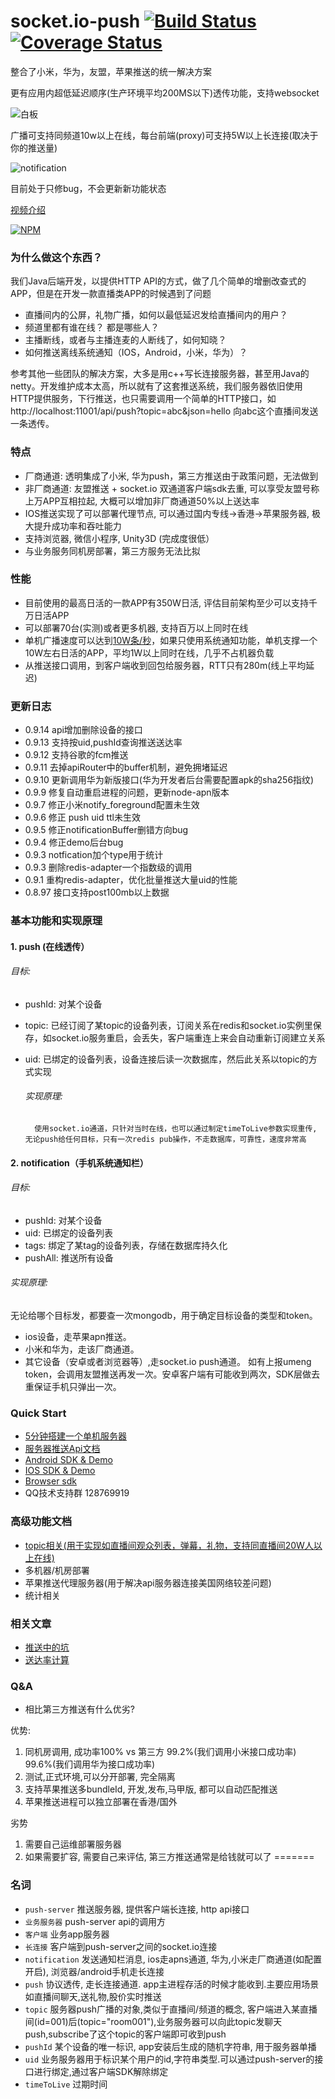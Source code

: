 socket.io-push [![Build Status](https://travis-ci.org/xuduo/socket.io-push.svg?branch=master)](https://travis-ci.org/xuduo/socket.io-push) [![Coverage Status](https://coveralls.io/repos/github/xuduo/socket.io-push/badge.svg?branch=master&a=1)](https://coveralls.io/github/xuduo/socket.io-push?branch=master&a=1)
=======================
整合了小米，华为，友盟，苹果推送的统一解决方案

更有应用内超低延迟顺序(生产环境平均200MS以下)透传功能，支持websocket

![白板](https://github.com/davidnotes/socket.io-push/raw/master/readmes/broadcast.gif)

广播可支持同频道10w以上在线，每台前端(proxy)可支持5W以上长连接(取决于你的推送量)

![notification](https://github.com/davidnotes/socket.io-push/raw/master/readmes/notification.gif)

目前处于只修bug，不会更新新功能状态

[视频介绍](http://www.bilibili.com/video/av8531451/)

[![NPM](https://nodei.co/npm/socket.io-push.png?compact=true)](https://npmjs.org/package/socket.io-push)

### 为什么做这个东西？

我们Java后端开发，以提供HTTP API的方式，做了几个简单的增删改查式的APP，但是在开发一款直播类APP的时候遇到了问题

* 直播间内的公屏，礼物广播，如何以最低延迟发给直播间内的用户？
* 频道里都有谁在线？ 都是哪些人？
* 主播断线，或者与主播连麦的人断线了，如何知晓？
* 如何推送离线系统通知（IOS，Android，小米，华为）？


参考其他一些团队的解决方案，大多是用c++写长连接服务器，甚至用Java的netty。开发维护成本太高，所以就有了这套推送系统，我们服务器依旧使用HTTP提供服务，下行推送，也只需要调用一个简单的HTTP接口，如 http://localhost:11001/api/push?topic=abc&json=hello 向abc这个直播间发送一条透传。


### 特点
* 厂商通道: 透明集成了小米, 华为push，第三方推送由于政策问题，无法做到
* 非厂商通道: 友盟推送 + socket.io 双通道客户端sdk去重, 可以享受友盟号称上万APP互相拉起, 大概可以增加非厂商通道50%以上送达率
* IOS推送实现了可以部署代理节点, 可以通过国内专线->香港->苹果服务器, 极大提升成功率和吞吐能力
* 支持浏览器, 微信小程序, Unity3D (完成度很低）
* 与业务服务同机房部署，第三方服务无法比拟

### 性能
* 目前使用的最高日活的一款APP有350W日活, 评估目前架构至少可以支持千万日活APP
* 可以部署70台(实测)或者更多机器, 支持百万以上同时在线
* 单机广播速度可以达到[10W条/秒](bench-mark.md)，如果只使用系统通知功能，单机支撑一个10W左右日活的APP，平均1W以上同时在线，几乎不占机器负载
* 从推送接口调用，到客户端收到回包给服务器，RTT只有280m(线上平均延迟)

### 更新日志
* 0.9.14 api增加删除设备的接口
* 0.9.13 支持按uid,pushId查询推送送达率
* 0.9.12 支持谷歌的fcm推送
* 0.9.11 去掉apiRouter中的buffer机制，避免拥堵延迟
* 0.9.10 更新调用华为新版接口(华为开发者后台需要配置apk的sha256指纹)
* 0.9.9 修复自动重启进程的问题，更新node-apn版本
* 0.9.7 修正小米notify_foreground配置未生效
* 0.9.6 修正 push uid ttl未生效
* 0.9.5 修正notificationBuffer删错方向bug
* 0.9.4 修正demo后台bug
* 0.9.3 notfication加个type用于统计
* 0.9.3 删除redis-adapter一个指数级的调用
* 0.9.1 重构redis-adapter，优化批量推送大量uid的性能
* 0.8.97 接口支持post100mb以上数据

### 基本功能和实现原理

#### 1. push (在线透传）

###### 目标:

* pushId: 对某个设备
* topic: 已经订阅了某topic的设备列表，订阅关系在redis和socket.io实例里保存，如socket.io服务重启，会丢失，客户端重连上来会自动重新订阅建立关系
* uid: 已绑定的设备列表，设备连接后读一次数据库，然后此关系以topic的方式实现

   ###### 实现原理:

        使用socket.io通道，只针对当时在线，也可以通过制定timeToLive参数实现重传, 无论push给任何目标，只有一次redis pub操作，不走数据库，可靠性，速度非常高

#### 2. notification（手机系统通知栏）


###### 目标:

* pushId: 对某个设备
* uid: 已绑定的设备列表
* tags: 绑定了某tag的设备列表，存储在数据库持久化
* pushAll: 推送所有设备

###### 实现原理:

无论给哪个目标发，都要查一次mongodb，用于确定目标设备的类型和token。

* ios设备，走苹果apn推送。
* 小米和华为，走该厂商通道。
* 其它设备（安卓或者浏览器等）,走socket.io push通道。 如有上报umeng token，会调用友盟推送再发一次。安卓客户端有可能收到两次，SDK层做去重保证手机只弹出一次。


### Quick Start
* [5分钟搭建一个单机服务器](push-server)
* [服务器推送Api文档](push-server/PUSH-API.md)
* [Android SDK & Demo](https://github.com/xuduo/socket.io-push-android)
* [IOS SDK & Demo](https://github.com/xuduo/socket.io-push-ios)
* [Browser sdk](push-client)
* QQ技术支持群 128769919

### 高级功能文档
* [topic相关(用于实现如直播间观众列表，弹幕，礼物，支持同直播间20W人以上在线)](readmes/topic.md)
* 多机器/机房部署
* 苹果推送代理服务器(用于解决api服务器连接美国网络较差问题)
* 统计相关

### 相关文章
* [推送中的坑](readmes/notification-keng.md)
* [送达率计算](readmes/arrive-rate.md)


### Q&A
* 相比第三方推送有什么优劣?

优势:

1. 同机房调用, 成功率100% vs 第三方 99.2%(我们调用小米接口成功率) 99.6%(我们调用华为接口成功率)
2. 测试,正式环境,可以分开部署, 完全隔离
3. 支持苹果推送多bundleId, 开发,发布,马甲版, 都可以自动匹配推送
4. 苹果推送进程可以独立部署在香港/国外

劣势

1. 需要自己运维部署服务器
2. 如果需要扩容, 需要自己来评估, 第三方推送通常是给钱就可以了
=======

### 名词
* `push-server` 推送服务器, 提供客户端长连接, http api接口
* `业务服务器` push-server api的调用方
* `客户端` 业务app服务器
* `长连接` 客户端到push-server之间的socket.io连接
* `notification` 发送通知栏消息, ios走apns通道, 华为,小米走厂商通道(如配置开启), 浏览器/android手机走长连接
* `push` 协议透传, 走长连接通道. app主进程存活的时候才能收到.主要应用场景如直播间聊天,送礼物,股价实时推送
* `topic` 服务器push广播的对象,类似于直播间/频道的概念, 客户端进入某直播间(id=001)后(topic="room001"),业务服务器可以向此topic发聊天push,subscribe了这个topic的客户端即可收到push
* `pushId` 某个设备的唯一标识, app安装后生成的随机字符串, 用于服务器单播
* `uid` 业务服务器用于标识某个用户的id,字符串类型.可以通过push-server的接口进行绑定,通过客户端SDK解除绑定
* `timeToLive` 过期时间
